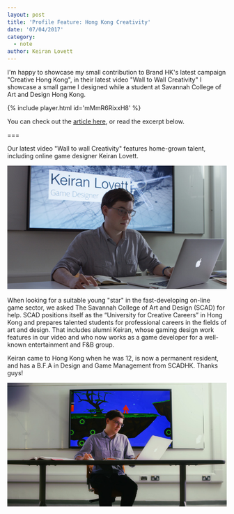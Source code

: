 ```yaml
---
layout: post
title: 'Profile Feature: Hong Kong Creativity'
date: '07/04/2017'
category:
  - note
author: Keiran Lovett
---
```


I'm happy to showcase my small contribution to Brand HK's latest campaign "Creative Hong Kong", in their latest video "Wall to Wall Creativity" I showcase a small game I designed while a student at Savannah College of Art and Design Hong Kong.

{% include player.html id='mMmR6RixxH8' %}

You can check out the [article here](http://www.brandhk.gov.hk/html/en/OurHongKong/creativehkgameon.html), or read the excerpt below.

===

Our latest video "Wall to wall Creativity" features home-grown talent, including online game designer Keiran Lovett.

![](2.jpg)

When looking for a suitable young "star" in the fast-developing on-line game sector, we asked The Savannah College of Art and Design (SCAD) for help. SCAD positions itself as the “University for Creative Careers” in Hong Kong and prepares talented students for professional careers in the fields of art and design. That includes alumni Keiran, whose gaming design work features in our video and who now works as a game developer for a well-known entertainment and F&B group.
 
Keiran came to Hong Kong when he was 12, is now a permanent resident, and has a B.F.A in Design and Game Management from SCADHK. Thanks guys!

![](1.jpg)